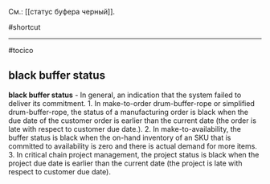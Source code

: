 См.: [[статус буфера черный]].

#shortcut




<hr/>

#tocico

## black buffer status

<b>black buffer status</b> - In general, an indication that the system failed to deliver its commitment.  1. In make-to-order drum-buffer-rope or simplified drum-buffer-rope, the status of a manufacturing order is black when the due date of the customer order is earlier than the current date (the order is late with respect to customer due date.). 2. In make-to-availability, the buffer status is black when the on-hand inventory of an SKU that is committed to availability is zero and there is actual demand for more items. 3. In critical chain project management, the project status is black when the project due date is earlier than the current date (the project is late with respect to customer due date).  


